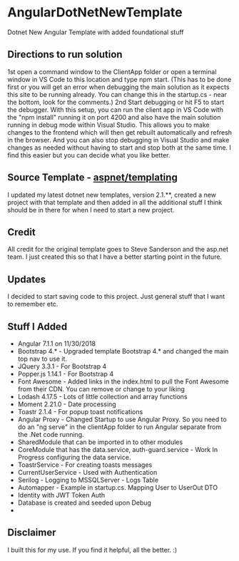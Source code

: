 # AngularDotNetNewTemplate
Dotnet New Angular Template with added foundational stuff

## Directions to run solution
1st open a command window to the ClientApp folder or open a terminal window in VS Code to this location and type npm start. (This has to be done first or you will 
get an error when debugging the main solution as it expects this site to be running already. You can change this in the startup.cs - near the bottom, look for
the comments.)
2nd Start debugging or hit F5 to start the debugger.
With this setup, you can run the client app in VS Code with the "npm install" running it on port 4200 and also have the main solution running in debug mode within 
Visual Studio. This allows you to make changes to the frontend which will then get rebuilt automatically and refresh in the browser. And you can also stop debugging
in Visual Studio and make changes as needed without having to start and stop both at the same time. I find this easier but you can decide what you like better.

## Source Template - [aspnet/templating](https://github.com/aspnet/templating)
I updated my latest dotnet new templates, version 2.1.**, created a new project with that template and then added
in all the additional stuff I think should be in there for when I need to start a new project.

## Credit
All credit for the original template goes to Steve Sanderson and the asp.net team. I just created
this so that I have a better starting point in the future.

## Updates
I decided to start saving code to this project. Just general stuff that I want to remember etc.

## Stuff I Added
* Angular 7.1.1 on 11/30/2018
* Bootstrap 4.* - Upgraded template Bootstrap 4.* and changed the main top nav to use it.
* JQuery 3.3.1 - For Bootstrap 4
* Popper.js 1.14.1 - For Bootstrap 4
* Font Awesome - Added links in the index.html to pull the Font Awesome from their CDN. You can remove or change to your liking
* Lodash 4.17.5 - Lots of little collection and array functions
* Moment 2.21.0 - Date processing
* Toastr 2.1.4 - For popup toast notifications
* Angular Proxy - Changed Startup to use Angular Proxy. So you need to do an "ng serve" in the clientApp folder to run Angular separate from the .Net code running.
* SharedModule that can be imported in to other modules
* CoreModule that has the data.service, auth-guard.service - Work In Progress  configuring the data service.
* ToastrService - For creating toasts messages
* CurrentUserService - Used with Authentication 
* Serilog - Logging to MSSQLServer - Logs Table
* Automapper - Example in startup.cs. Mapping User to UserOut DTO
* Identity with JWT Token Auth
* Database is created and seeded upon Debug
* 
## Disclaimer
I built this for my use. If you find it helpful, all the better. :)
